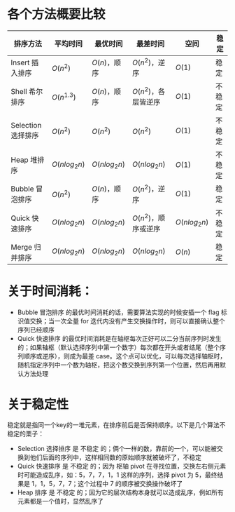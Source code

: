# 各个方法概要比较
| 排序方法         | 平均时间           | 最优时间           | 最差时间           | 空间      | 稳定      |
| ------------- |-------------|-------------|-------------|---------|---------|
| Insert 插入排序      | $O(n^2)$ | $O(n)$，顺序 | $O(n^2)$，逆序 | $O(1)$ | 稳定 |
| Shell 希尔排序      | $O(n^{1.3})$ | $O(n)$，顺序 | $O(n^2)$，各层皆逆序 | $O(1)$ | 不稳定 |
| Selection 选择排序      | $O(n^2)$ | $O(n^2)$ | $O(n^2)$ | $O(1)$ | 不稳定 |
| Heap 堆排序      | $O(nlog_2n)$ | $O(nlog_2n)$ | $O(nlog_2n)$ | $O(1)$ | 不稳定 |
| Bubble 冒泡排序      | $O(n^2)$ | $O(n)$，顺序 | $O(n^2)$，逆序 | $O(1)$ | 稳定 |
| Quick 快速排序      | $O(nlog_2n)$ | $O(nlog_2n)$ | $O(n^2)$，顺序或逆序 | $O(nlog_2n)$ | 不稳定 |
| Merge 归并排序      | $O(nlog_2n)$ | $O(nlog_2n)$ | $O(nlog_2n)$ | $O(n)$ | 稳定 |


# 关于时间消耗：

- Bubble 冒泡排序 的最优时间消耗的话，需要算法实现的时候安插一个 flag 标识值交换；当一次全量 for 迭代内没有产生交换操作时，则可以直接确认整个序列已经顺序
- Quick 快速排序 的最优时间消耗是在轴枢每次正好可以二分当前序列时发生的；如果轴枢（默认选择序列中第一个数字）每次都在开头或者结尾（整个序列顺序或逆序），则成为最差 case。这个点可以优化，可以每次选择轴枢时，随机指定序列中一个数为轴枢，把这个数交换到序列第一个位置，然后再用默认方法处理

# 关于稳定性
稳定就是指同一个key的一堆元素，在排序前后是否保持顺序。以下是几个算法不稳定的栗子：

- Selection 选择排序 是 不稳定 的；俩个一样的数，靠前的一个，可以能被交换到他们后面的序列中，这样相同数的原始顺序就被破坏了，不稳定
- Quick 快速排序 是 不稳定 的；因为 枢轴 pivot 在寻找位置，交换左右侧元素时可能造成乱序，如：5，7，7，1，1 这样的序列，选择 pivot 为 5，最终结果是 1，1，5，7，7；这个过程中 7 的顺序被交换操作破坏了
- Heap 排序 是 不稳定 的；因为它的层次结构本身就可以造成乱序，例如所有元素都是一个值时，显然乱序了


